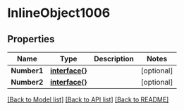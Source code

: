 # InlineObject1006

## Properties

Name | Type | Description | Notes
------------ | ------------- | ------------- | -------------
**Number1** | [**interface{}**](.md) |  | [optional] 
**Number2** | [**interface{}**](.md) |  | [optional] 

[[Back to Model list]](../README.md#documentation-for-models) [[Back to API list]](../README.md#documentation-for-api-endpoints) [[Back to README]](../README.md)


